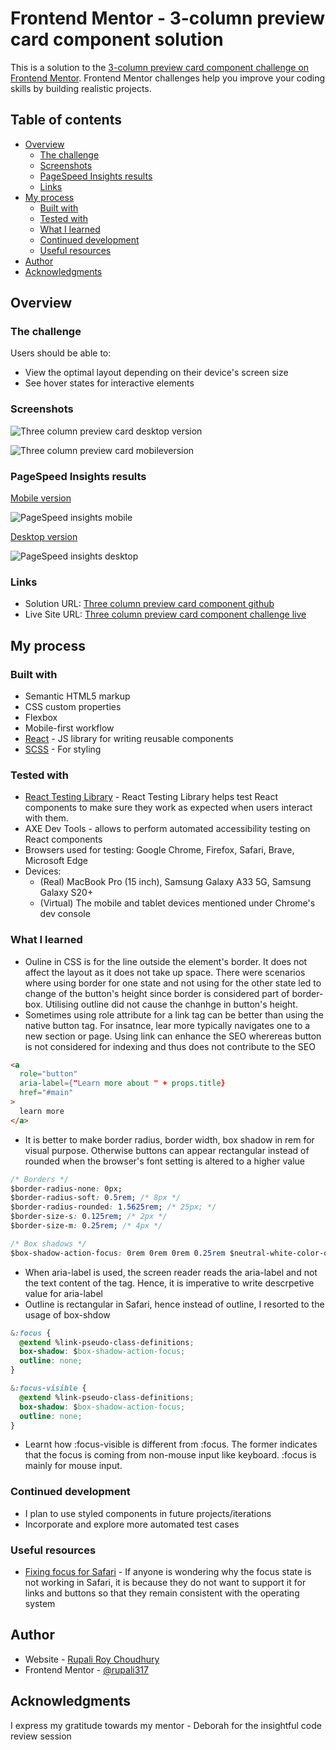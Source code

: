 # Frontend Mentor - 3-column preview card component solution

This is a solution to the [3-column preview card component challenge on Frontend Mentor](https://www.frontendmentor.io/challenges/3column-preview-card-component-pH92eAR2-). Frontend Mentor challenges help you improve your coding skills by building realistic projects. 

## Table of contents

- [Overview](#overview)
  - [The challenge](#the-challenge)
  - [Screenshots](#screenshots)
  - [PageSpeed Insights results](#pagespeed-insights-results)
  - [Links](#links)
- [My process](#my-process)
  - [Built with](#built-with)
  - [Tested with](#tested-with)
  - [What I learned](#what-i-learned)
  - [Continued development](#continued-development)
  - [Useful resources](#useful-resources)
- [Author](#author)
- [Acknowledgments](#acknowledgments)

## Overview

### The challenge

Users should be able to:

- View the optimal layout depending on their device's screen size
- See hover states for interactive elements

### Screenshots

![Three column preview card desktop version](./public/images/three-column-preview-card-component-desktop.png)

![Three column preview card mobileversion](./public/images/three-column-preview-card-component-mobile.png)

### PageSpeed Insights results
[Mobile version](https://pagespeed.web.dev/analysis/https-three-column-preview-card-rupali-netlify-app/ovfjmkq240?form_factor=mobile)

![PageSpeed insights mobile](./public/images/pageSpeed-insights-mobile.png)

[Desktop version](https://pagespeed.web.dev/analysis/https-three-column-preview-card-rupali-netlify-app/ovfjmkq240?form_factor=desktop)

![PageSpeed insights desktop](./public/images/pageSpeed-insights-desktop.png)

### Links

- Solution URL: [Three column preview card component github](https://github.com/rupali317/3-column-preview-card-component-main)
- Live Site URL: [Three column preview card component challenge live](https://three-column-preview-card-rupali.netlify.app/)

## My process

### Built with

- Semantic HTML5 markup
- CSS custom properties
- Flexbox
- Mobile-first workflow
- [React](https://reactjs.org/) - JS library for writing reusable components
- [SCSS](https://sass-lang.com/) - For styling

### Tested with

- [React Testing Library](https://testing-library.com/docs/react-testing-library/intro/) - React Testing Library helps test React components to make sure they work as expected when users interact with them.
- AXE Dev Tools -  allows to perform automated accessibility testing on React components 
- Browsers used for testing: Google Chrome, Firefox, Safari, Brave, Microsoft Edge
- Devices: 
  - (Real) MacBook Pro (15 inch), Samsung Galaxy A33 5G, Samsung Galaxy S20+
  - (Virtual) The mobile and tablet devices mentioned under Chrome's dev console

### What I learned

- Ouline in CSS is for the line outside the element's border. It does not affect the layout as it does not take up space. There were scenarios where using border for one state and  not using for the other state led to change of the button's height since border is considered part of border-box. Utilising outline did not cause the chanhge in button's height.
- Sometimes using role attribute for a link tag can be better than using the native button tag. For insatnce, lear more typically navigates one to a new section or page. Using link can enhance the SEO wherereas button is not considered for indexing and thus does not contribute to the SEO

```html
<a
  role="button"
  aria-label={"Learn more about " + props.title}
  href="#main"
>
  learn more
</a>
```

- It is better to make border radius, border width, box shadow in rem for visual purpose. Otherwise buttons can appear rectangular instead of rounded when the browser's font setting is altered to a higher value
```css
/* Borders */
$border-radius-none: 0px;
$border-radius-soft: 0.5rem; /* 8px */
$border-radius-rounded: 1.5625rem; /* 25px; */
$border-size-s: 0.125rem; /* 2px */
$border-size-m: 0.25rem; /* 4px */

/* Box shadows */
$box-shadow-action-focus: 0rem 0rem 0rem 0.25rem $neutral-white-color-opacity-2;
```
- When aria-label is used, the screen reader reads the aria-label and not the text content of the tag. Hence, it is imperative to write descrpetive value for aria-label
- Outline is rectangular in Safari, hence instead of outline, I resorted to the usage of box-shdow
```css
&:focus {
  @extend %link-pseudo-class-definitions;
  box-shadow: $box-shadow-action-focus;
  outline: none;
}

&:focus-visible {
  @extend %link-pseudo-class-definitions;
  box-shadow: $box-shadow-action-focus;
  outline: none;
}
```
- Learnt how :focus-visible is different from :focus. The former indicates that the focus is coming from non-mouse input like keyboard. :focus is mainly for mouse input.

### Continued development

- I plan to use styled components in future projects/iterations
- Incorporate and explore more automated test cases

### Useful resources

- [Fixing focus for Safari](https://itnext.io/fixing-focus-for-safari-b5916fef1064?gi=842cad91af3c#:~:text=The%20reason%20is%20that%20macOS,of%20with%20their%20competitors) - If anyone is wondering why the focus state is not working in Safari, it is because they do not want to support it for links and buttons so that they remain consistent with the operating system

## Author

- Website - [Rupali Roy Choudhury](https://www.linkedin.com/in/rupali-rc/)
- Frontend Mentor - [@rupali317](https://www.frontendmentor.io/profile/rupali317)

## Acknowledgments

I express my gratitude towards my mentor - Deborah for the insightful code review session
